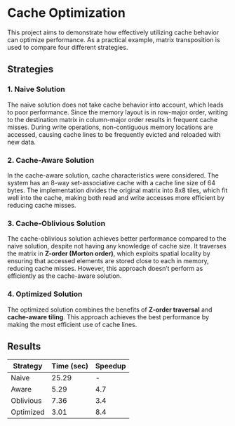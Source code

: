 # Cache Optimization

This project aims to demonstrate how effectively utilizing cache behavior can optimize performance. As a practical example, matrix transposition is used to compare four different strategies.

## Strategies

### 1. Naive Solution
The naive solution does not take cache behavior into account, which leads to poor performance. Since the memory layout is in row-major order, writing to the destination matrix in column-major order results in frequent cache misses. During write operations, non-contiguous memory locations are accessed, causing cache lines to be frequently evicted and reloaded with new data.

### 2. Cache-Aware Solution
In the cache-aware solution, cache characteristics were considered. The system has an 8-way set-associative cache with a cache line size of 64 bytes. The implementation divides the original matrix into 8x8 tiles, which fit well into the cache, making both read and write accesses more efficient by reducing cache misses.

### 3. Cache-Oblivious Solution
The cache-oblivious solution achieves better performance compared to the naive solution, despite not having any knowledge of cache size. It traverses the matrix in **Z-order (Morton order)**, which exploits spatial locality by ensuring that accessed elements are stored close to each in memory, reducing cache misses. However, this approach doesn’t perform as efficiently as the cache-aware solution.

### 4. Optimized Solution
The optimized solution combines the benefits of **Z-order traversal** and **cache-aware tiling**. This approach achieves the best performance by making the most efficient use of cache lines.

## Results

| Strategy     | Time (sec) | Speedup |
|--------------|----------------|---------|
| Naive        | 25.29          | -       |
| Aware        | 5.29           | 4.7     |
| Oblivious    | 7.36           | 3.4     |
| Optimized    | 3.01           | 8.4     |
